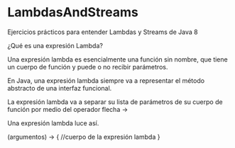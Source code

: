 # LambdasAndStreams
Ejercicios prácticos para entender Lambdas y Streams de Java 8

¿Qué es una expresión Lambda?

Una expresión lambda es esencialmente una función sin nombre, que tiene un cuerpo de función y puede o no recibir parámetros.

En Java, una expresión lambda siempre va a representar el método abstracto de una interfaz funcional.

La expresión lambda va a separar su lista de parámetros de su cuerpo de función por medio del operador flecha ->

Una expresión lambda luce así.

(argumentos) -> 
{
    //cuerpo de la expresión lambda
}

